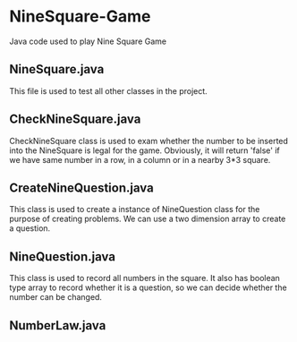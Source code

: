 # NineSquare-Game
Java code used to play Nine Square Game
## NineSquare.java

This file is used to test all other classes in the project.

## CheckNineSquare.java

CheckNineSquare class is used to exam whether the number to be inserted into the NineSquare is legal for the game. Obviously, it will return 'false' if we have same number in a row, in a column or in a nearby 3*3 square.

## CreateNineQuestion.java

This class is used to create a instance of NineQuestion class for the purpose of creating problems. We can use a two dimension array to create a question.

## NineQuestion.java

This class is used to record all numbers in the square. It also has boolean type array to record whether it is a question, so we can decide whether the number can be changed.

## NumberLaw.java

